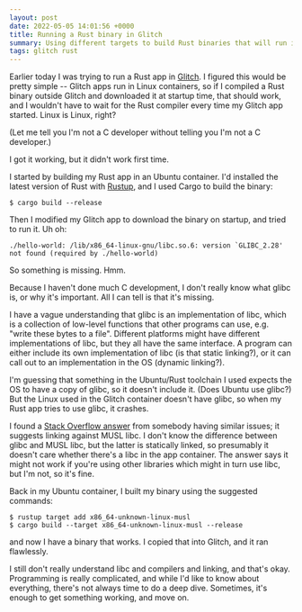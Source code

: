 ```yaml
---
layout: post
date: 2022-05-05 14:01:56 +0000
title: Running a Rust binary in Glitch
summary: Using different targets to build Rust binaries that will run in Glitch.
tags: glitch rust
---
```


Earlier today I was trying to run a Rust app in [Glitch].
I figured this would be pretty simple -- Glitch apps run in Linux containers, so if I compiled a Rust binary outside Glitch and downloaded it at startup time, that should work, and I wouldn't have to wait for the Rust compiler every time my Glitch app started.
Linux is Linux, right?

(Let me tell you I'm not a C developer without telling you I'm not a C developer.)

I got it working, but it didn't work first time.

I started by building my Rust app in an Ubuntu container.
I'd installed the latest version of Rust with [Rustup], and I used Cargo to build the binary:

```console
$ cargo build --release
```

Then I modified my Glitch app to download the binary on startup, and tried to run it.
Uh oh:

```
./hello-world: /lib/x86_64-linux-gnu/libc.so.6: version `GLIBC_2.28' not found (required by ./hello-world)
```

So something is missing.
Hmm.

Because I haven't done much C development, I don't really know what glibc is, or why it's important.
All I can tell is that it's missing.

I have a vague understanding that glibc is an implementation of libc, which is a collection of low-level functions that other programs can use, e.g. "write these bytes to a file".
Different platforms might have different implementations of libc, but they all have the same interface.
A program can either include its own implementation of libc (is that static linking?), or it can call out to an implementation in the OS (dynamic linking?).

I'm guessing that something in the Ubuntu/Rust toolchain I used expects the OS to have a copy of glibc, so it doesn't include it.
(Does Ubuntu use glibc?)
But the Linux used in the Glitch container doesn't have glibc, so when my Rust app tries to use glibc, it crashes.

I found a [Stack Overflow answer][answer] from somebody having similar issues; it suggests linking against MUSL libc.
I don't know the difference between glibc and MUSL libc, but the latter is statically linked, so presumably it doesn't care whether there's a libc in the app container.
The answer says it might not work if you're using other libraries which might in turn use libc, but I'm not, so it's fine.

Back in my Ubuntu container, I built my binary using the suggested commands:

```console
$ rustup target add x86_64-unknown-linux-musl
$ cargo build --target x86_64-unknown-linux-musl --release
```

and now I have a binary that works.
I copied that into Glitch, and it ran flawlessly.

I still don't really understand libc and compilers and linking, and that's okay.
Programming is really complicated, and while I'd like to know about everything, there's not always time to do a deep dive.
Sometimes, it's enough to get something working, and move on.

[Glitch]: https://glitch.com
[Rustup]: https://rustup.rs
[answer]: https://stackoverflow.com/a/63759392
